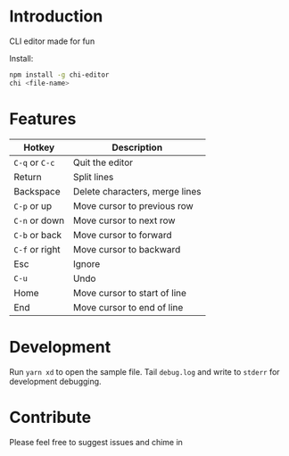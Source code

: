 # Introduction

CLI editor made for fun

Install:

```sh
npm install -g chi-editor
chi <file-name>
```

# Features

| Hotkey         | Description                    |
| -------------- | ------------------------------ |
| `C-q` or `C-c` | Quit the editor                |
| Return         | Split lines                    |
| Backspace      | Delete characters, merge lines |
| `C-p` or up    | Move cursor to previous row    |
| `C-n` or down  | Move cursor to next row        |
| `C-b` or back  | Move cursor to forward         |
| `C-f` or right | Move cursor to backward        |
| Esc            | Ignore                         |
| `C-u`          | Undo                           |
| Home           | Move cursor to start of line   |
| End            | Move cursor to end of line     |

# Development

Run `yarn xd` to open the sample file. Tail `debug.log` and write to `stderr` for development debugging.

# Contribute

Please feel free to suggest issues and chime in
